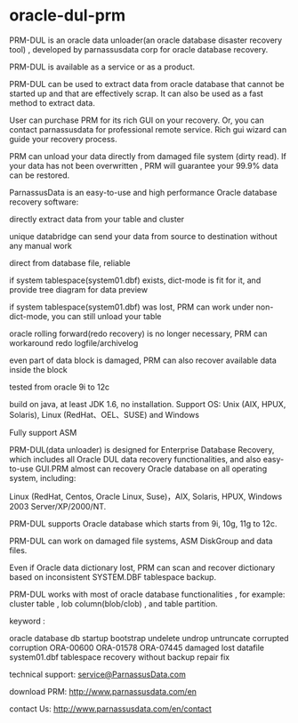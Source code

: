 # oracle-dul-prm


PRM-DUL is an oracle data unloader(an oracle database disaster recovery tool)  , developed by parnassusdata corp for oracle database recovery.

PRM-DUL is available as a service or as a product.


PRM-DUL can be used to extract data from oracle database that cannot be started up and that are effectively scrap. It can also be used as a fast method to extract data.



User can purchase PRM for its rich GUI on your recovery. Or, you can contact parnassusdata for professional remote service. Rich gui wizard can guide your recovery process. 

PRM can unload your data directly from damaged file system (dirty read). If your data has not been overwritten , PRM will guarantee your 99.9% data can be restored.




ParnassusData is an easy-to-use and high performance Oracle database recovery software:


  directly extract data from your table and cluster
  
  unique databridge can send your data from source to destination without any manual work
  
  direct from database file, reliable
  
  if system tablespace(system01.dbf) exists, dict-mode is fit for it, and provide tree diagram for data preview
  
  if system tablespace(system01.dbf) was lost, PRM can work under non-dict-mode, you can still unload your table 
  
  oracle rolling forward(redo recovery) is no longer necessary, PRM can workaround redo logfile/archivelog
  
  even part of data block is damaged, PRM can also recover available data inside the block
  
  tested from oracle 9i to 12c
  
  build on java, at least JDK 1.6, no installation. Support OS: Unix (AIX, HPUX, Solaris), Linux (RedHat、OEL、SUSE) and Windows
  
  Fully support ASM




PRM-DUL(data unloader) is designed for Enterprise Database Recovery, which includes all Oracle DUL data recovery functionalities, and also easy-to-use GUI.PRM almost can recovery Oracle database on all operating system, including:


Linux (RedHat, Centos, Oracle Linux, Suse)，AIX, Solaris, HPUX, Windows 2003 Server/XP/2000/NT.

PRM-DUL supports Oracle database which starts from 9i, 10g, 11g to 12c.

PRM-DUL can work on damaged file systems, ASM DiskGroup and data files. 

Even if Oracle data dictionary lost, PRM can scan and recover dictionary based on inconsistent SYSTEM.DBF tablespace backup. 

PRM-DUL works with most of oracle database functionalities ,  for example:  cluster table , lob column(blob/clob) , and table partition. 



keyword :

oracle database db startup bootstrap undelete undrop untruncate corrupted corruption ORA-00600 ORA-01578 ORA-07445 damaged lost datafile system01.dbf tablespace recovery without backup repair fix 


technical support: 	service@ParnassusData.com

download PRM: 	http://www.parnassusdata.com/en

contact Us: 		http://www.parnassusdata.com/en/contact

